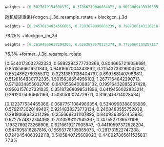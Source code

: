 ```python
weights = [0.5027879154698579, 0.37866219840864873, 0.9028009493910585, 0.722393636806937, 0.5751375232117906, 0.3689798830093165, 0.21023858922588043, 0.5127688607454639, -0.014538399535022771, 0.5799022634567775, 0.8779121801614277, -0.1628319868164444, 0.4320857786380164, 0.3612328460861629, 0.46741911671508396, 0.12168110978217353, 0.0321121679905822]
```
随机旋转重采样ctrgcn_j_3d_resample_rotate + blockgcn_j_3d


```python
weights = [0.24578134934566606, 0.7283678896000239, 0.7987300143116218, 0.43696246946359185, 0.5738938260795677, 0.35363080131068, 0.34013824394811193, 0.03284969795621505, 0.042563116064755824, 0.6201347624972358, 1.1762772162322945, 0.8675843212046341, 0.11600512847570693, 1.0220650983046964, -0.23364476315657667, 0.4507697968145842, 0.32263246917555755, 0.009240061379710882]
```
76.25%
+blockgcn_jm_3d

```python
weights = [0.26104665038204206, 0.6563675578334274, 0.7756866134257117, 0.912111133610428, 0.7667963474631805, 0.3915860031254624, 0.6000290195013888, 0.5701371138607441, 0.6659980673240866, 0.6242965166858416, 0.9874949592409963, 0.9852926149714418, 0.009347701455796775, 0.3828860400376761, 0.2284272523446605, -0.06730510022791583, -0.003830404121622895, 0.7483907788197975, 0.11751053959963725]
```
76.3%
+former_J_3d_resample_rotate

[0.5440173032782333, 0.5892294277730366, 0.8046657216056691, 0.8515566619511843, 0.9481667004343892, 0.21543733296037063, 0.6524862789355312, 0.32313810138404797, 0.6997881407966811, 0.5126164830772335, 1.5015638654956103, 1.2677164842290713, 0.9712834855032706, 0.6470558400883132, 0.19916432885237428, 0.9563157627331035, 0.35187368099531896, 0.6419456022833214, 0.2912075064651166, 0.5030510024729711, 0.3162416714028584]


[0.132377534465366, 0.06877511084986354, 0.5340968388065989, 0.5792173020149407, 0.9214838373773134, 0.2403483555752039, 0.2918068623014298, 0.2556687311107895, 0.8409363952453985, 0.6727574872744368, 0.7010583117945367, 0.7475527136571108, 1.1932769273268906, 0.6216619217905547, -0.44110597372528204, 0.547895816287816, 0.16693778195985073, -0.281731522747238, 0.7249454063922118, 0.5105840725689023, 0.44092780561153583]
77.3%